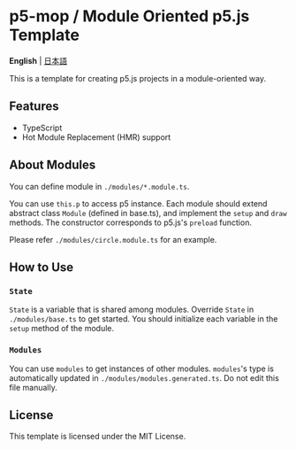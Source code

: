 # p5-mop / Module Oriented p5.js Template

**English** | [日本語](./README.ja.md)

This is a template for creating p5.js projects in a module-oriented way.

## Features

- TypeScript
- Hot Module Replacement (HMR) support

## About Modules

You can define module in `./modules/*.module.ts`.

You can use `this.p` to access p5 instance.
Each module should extend abstract class `Module` (defined in base.ts), and implement the `setup` and `draw` methods.
The constructor corresponds to p5.js's `preload` function.

Please refer `./modules/circle.module.ts` for an example.

## How to Use

### `State`

`State` is a variable that is shared among modules.
Override `State` in `./modules/base.ts` to get started.
You should initialize each variable in the `setup` method of the module.

### `Modules`

You can use `modules` to get instances of other modules.
`modules`'s type is automatically updated in `./modules/modules.generated.ts`. Do not edit this file manually.

## License

This template is licensed under the MIT License.
